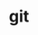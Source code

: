 ---
title: "git"
layout: cache
categories: [package, develop]
meta: {"compilers": ["apple-clang@16.0.0", "gcc@10.2.1", "gcc@10.5.0", "gcc@11.1.0", "gcc@11.4.0", "gcc@12.4.0", "gcc@13.2.0", "gcc@13.3.0", "gcc@7.3.1", "gcc@7.5.0", "gcc@9.4.0", "intel-oneapi-compilers@2024.2.1", "intel-oneapi-compilers@2025.1.0"], "num_specs": 130, "num_specs_by_stack": {"aws-isc": 1, "aws-isc-aarch64": 1, "aws-pcluster-neoverse_v1": 9, "data-vis-sdk": 8, "developer-tools": 3, "developer-tools-aarch64-linux-gnu": 8, "developer-tools-darwin": 8, "developer-tools-manylinux2014": 1, "developer-tools-x86_64_v3-linux-gnu": 8, "e4s": 14, "e4s-neoverse-v2": 8, "e4s-neoverse_v1": 2, "e4s-oneapi": 15, "e4s-power": 2, "e4s-rocm-external": 8, "hep": 24, "ml-darwin-aarch64-mps": 8, "ml-linux-aarch64-cpu": 8, "ml-linux-aarch64-cuda": 8, "ml-linux-x86_64-cpu": 8, "ml-linux-x86_64-cuda": 8, "ml-linux-x86_64-rocm": 8, "radiuss": 8, "root": 130}, "oss": ["amzn2", "centos7", "rhel8", "sequoia", "ubuntu18.04", "ubuntu20.04", "ubuntu22.04", "ubuntu24.04"], "platforms": ["darwin", "linux"], "stacks": ["aws-isc", "aws-isc-aarch64", "aws-pcluster-neoverse_v1", "data-vis-sdk", "developer-tools", "developer-tools-aarch64-linux-gnu", "developer-tools-darwin", "developer-tools-manylinux2014", "developer-tools-x86_64_v3-linux-gnu", "e4s", "e4s-neoverse-v2", "e4s-neoverse_v1", "e4s-oneapi", "e4s-power", "e4s-rocm-external", "hep", "ml-darwin-aarch64-mps", "ml-linux-aarch64-cpu", "ml-linux-aarch64-cuda", "ml-linux-x86_64-cpu", "ml-linux-x86_64-cuda", "ml-linux-x86_64-rocm", "radiuss", "root"], "targets": ["aarch64", "neoverse_v1", "neoverse_v2", "ppc64le", "x86_64_v3"], "versions": ["2.45.1", "2.47.0", "2.48.1"]}
spec_details: [{"compiler": "intel-oneapi-compilers@2025.1.0", "hash": "23l25hxdtkhtslh5bj3abibk32xtvmvz", "os": "ubuntu22.04", "platform": "linux", "size": "-", "stacks": ["e4s-oneapi", "root"], "target": "x86_64_v3", "variants": ["build_system=autotools", "+man", "+nls", "+perl", "+subtree", "~svn", "~tcltk"], "versions": ["2.48.1"]}, {"compiler": "gcc@12.4.0", "hash": "26635dpmmuakdssfiey7mu5bwlw32ozb", "os": "amzn2", "platform": "linux", "size": "-", "stacks": ["aws-pcluster-neoverse_v1", "root"], "target": "neoverse_v1", "variants": ["build_system=autotools", "+man", "+nls", "+perl", "+subtree", "~svn", "~tcltk"], "versions": ["2.48.1"]}, {"compiler": "gcc@13.2.0", "hash": "2b2ctdn7kvrkjqbkmsswukk6hf4275oy", "os": "ubuntu24.04", "platform": "linux", "size": "-", "stacks": ["ml-linux-x86_64-cpu", "ml-linux-x86_64-cuda", "ml-linux-x86_64-rocm", "root"], "target": "x86_64_v3", "variants": ["build_system=autotools", "+man", "+nls", "+perl", "+subtree", "~svn", "~tcltk"], "versions": ["2.48.1"]}, {"compiler": "gcc@13.3.0", "hash": "2tjlerpocezry5whkjjhnfqxwead5goy", "os": "rhel8", "platform": "linux", "size": "-", "stacks": ["developer-tools-aarch64-linux-gnu", "root"], "target": "aarch64", "variants": ["build_system=autotools", "+man", "+nls", "+perl", "+subtree", "~svn", "~tcltk"], "versions": ["2.48.1"]}, {"compiler": "gcc@11.1.0", "hash": "2y54ga3rpahjyivdtzt62p2i5dmv532e", "os": "ubuntu20.04", "platform": "linux", "size": "-", "stacks": ["data-vis-sdk", "root"], "target": "x86_64_v3", "variants": ["build_system=autotools", "+man", "+nls", "+perl", "+subtree", "~svn", "~tcltk"], "versions": ["2.48.1"]}, {"compiler": "intel-oneapi-compilers@2024.2.1", "hash": "2z6ktmkjvtrrwhjgbiwoabyyyyu7rn3j", "os": "ubuntu22.04", "platform": "linux", "size": "-", "stacks": ["e4s-oneapi", "root"], "target": "x86_64_v3", "variants": ["build_system=autotools", "+man", "+nls", "+perl", "+subtree", "~svn", "~tcltk"], "versions": ["2.48.1"]}, {"compiler": "gcc@7.5.0", "hash": "3cwvvapgngpy6r5pczsxtmjet72ixnt5", "os": "ubuntu18.04", "platform": "linux", "size": "-", "stacks": ["radiuss", "root"], "target": "x86_64_v3", "variants": ["build_system=autotools", "+man", "+nls", "+perl", "+subtree", "~svn", "~tcltk"], "versions": ["2.48.1"]}, {"compiler": "gcc@12.4.0", "hash": "44d2trplheemqlmomlgl2gov2a5cvlm6", "os": "amzn2", "platform": "linux", "size": "-", "stacks": ["aws-pcluster-neoverse_v1", "root"], "target": "neoverse_v1", "variants": ["build_system=autotools", "+man", "+nls", "+perl", "+subtree", "~svn", "~tcltk"], "versions": ["2.48.1"]}, {"compiler": "gcc@7.5.0", "hash": "47ghxokmxgcrut2e2adkuauij27xp23z", "os": "ubuntu18.04", "platform": "linux", "size": "-", "stacks": ["developer-tools", "root"], "target": "x86_64_v3", "variants": ["build_system=autotools", "+man", "+nls", "+perl", "+subtree", "~svn", "~tcltk"], "versions": ["2.45.1"]}, {"compiler": "gcc@13.3.0", "hash": "4gee5nstchm4diglx4u2nocpdnq22uy7", "os": "rhel8", "platform": "linux", "size": "-", "stacks": ["developer-tools-aarch64-linux-gnu", "root"], "target": "aarch64", "variants": ["build_system=autotools", "+man", "+nls", "+perl", "+subtree", "~svn", "~tcltk"], "versions": ["2.48.1"]}, {"compiler": "apple-clang@16.0.0", "hash": "4kxkgaoleffabgoinnpusgqn4p5wf67g", "os": "sequoia", "platform": "darwin", "size": "-", "stacks": ["developer-tools-darwin", "ml-darwin-aarch64-mps", "root"], "target": "aarch64", "variants": ["build_system=autotools", "+man", "+nls", "+perl", "+subtree", "~svn", "~tcltk"], "versions": ["2.48.1"]}, {"compiler": "gcc@11.4.0", "hash": "4qncohxd4436qjcw746bzukysjsrmpcz", "os": "ubuntu22.04", "platform": "linux", "size": "-", "stacks": ["hep", "root"], "target": "x86_64_v3", "variants": ["build_system=autotools", "+man", "+nls", "+perl", "+subtree", "~svn", "~tcltk"], "versions": ["2.48.1"]}, {"compiler": "gcc@10.5.0", "hash": "5lncik4g7fuzx5bofwv3snywkpbomg7q", "os": "centos7", "platform": "linux", "size": "-", "stacks": ["developer-tools-x86_64_v3-linux-gnu", "root"], "target": "x86_64_v3", "variants": ["build_system=autotools", "+man", "+nls", "+perl", "+subtree", "~svn", "~tcltk"], "versions": ["2.48.1"]}, {"compiler": "gcc@9.4.0", "hash": "5mdfrqxvyk627sni4gj2miulms5e6ddu", "os": "ubuntu20.04", "platform": "linux", "size": "-", "stacks": ["e4s-power", "root"], "target": "ppc64le", "variants": ["build_system=autotools", "+man", "+nls", "+perl", "+subtree", "~svn", "~tcltk"], "versions": ["2.47.0"]}, {"compiler": "gcc@12.4.0", "hash": "5u2dxm2c6qga5tz33jombcwty77t7n3g", "os": "amzn2", "platform": "linux", "size": "-", "stacks": ["aws-pcluster-neoverse_v1", "root"], "target": "neoverse_v1", "variants": ["build_system=autotools", "+man", "+nls", "+perl", "+subtree", "~svn", "~tcltk"], "versions": ["2.48.1"]}, {"compiler": "apple-clang@16.0.0", "hash": "5uvpyn3exdwrinmmghgocakqksgy62hv", "os": "sequoia", "platform": "darwin", "size": "-", "stacks": ["developer-tools-darwin", "ml-darwin-aarch64-mps", "root"], "target": "aarch64", "variants": ["build_system=autotools", "+man", "+nls", "+perl", "+subtree", "~svn", "~tcltk"], "versions": ["2.48.1"]}, {"compiler": "gcc@11.4.0", "hash": "5w4wv323mpiavz6jqsvttgw2l5svpbyt", "os": "ubuntu22.04", "platform": "linux", "size": "-", "stacks": ["e4s", "e4s-rocm-external", "root"], "target": "x86_64_v3", "variants": ["build_system=autotools", "+man", "+nls", "+perl", "+subtree", "~svn", "~tcltk"], "versions": ["2.48.1"]}, {"compiler": "gcc@10.2.1", "hash": "5wdg74pjvcbt37wovcpoxpjvidn7wbq4", "os": "centos7", "platform": "linux", "size": "-", "stacks": ["developer-tools-manylinux2014", "root"], "target": "x86_64_v3", "variants": ["build_system=autotools", "+man", "+nls", "+perl", "+subtree", "~svn", "~tcltk"], "versions": ["2.47.0"]}, {"compiler": "gcc@11.4.0", "hash": "5yeskdr2mxhsw74gf6eldyem7hxcoowz", "os": "ubuntu22.04", "platform": "linux", "size": "-", "stacks": ["hep", "root"], "target": "x86_64_v3", "variants": ["build_system=autotools", "+man", "+nls", "+perl", "+subtree", "~svn", "~tcltk"], "versions": ["2.48.1"]}, {"compiler": "gcc@10.5.0", "hash": "66yc7rq7hy7rrs43hcpynywtlv2ohmk6", "os": "centos7", "platform": "linux", "size": "-", "stacks": ["developer-tools-x86_64_v3-linux-gnu", "root"], "target": "x86_64_v3", "variants": ["build_system=autotools", "+man", "+nls", "+perl", "+subtree", "~svn", "~tcltk"], "versions": ["2.48.1"]}, {"compiler": "gcc@11.4.0", "hash": "6leh6cosyidgbvvw5oiouzpbvxhqklwy", "os": "ubuntu22.04", "platform": "linux", "size": "-", "stacks": ["hep", "root"], "target": "x86_64_v3", "variants": ["build_system=autotools", "+man", "+nls", "+perl", "+subtree", "~svn", "~tcltk"], "versions": ["2.48.1"]}, {"compiler": "gcc@12.4.0", "hash": "6obeed26va6yt7etpxj2iuvsrl4xzata", "os": "amzn2", "platform": "linux", "size": "-", "stacks": ["aws-pcluster-neoverse_v1", "root"], "target": "neoverse_v1", "variants": ["build_system=autotools", "+man", "+nls", "+perl", "+subtree", "~svn", "~tcltk"], "versions": ["2.48.1"]}, {"compiler": "gcc@10.5.0", "hash": "6ydvcrhhsr3ve4dj7f5pjh47rmzepjwg", "os": "centos7", "platform": "linux", "size": "-", "stacks": ["developer-tools-x86_64_v3-linux-gnu", "root"], "target": "x86_64_v3", "variants": ["build_system=autotools", "+man", "+nls", "+perl", "+subtree", "~svn", "~tcltk"], "versions": ["2.48.1"]}, {"compiler": "intel-oneapi-compilers@2024.2.1", "hash": "732bxmhyws6te44ms4eh5btvxu3m5444", "os": "ubuntu22.04", "platform": "linux", "size": "-", "stacks": ["e4s-oneapi", "root"], "target": "x86_64_v3", "variants": ["build_system=autotools", "+man", "+nls", "+perl", "+subtree", "~svn", "~tcltk"], "versions": ["2.48.1"]}, {"compiler": "gcc@11.4.0", "hash": "7mzrb7ah2h23p5tl5rfuvmcijtezaihi", "os": "ubuntu22.04", "platform": "linux", "size": "-", "stacks": ["e4s", "hep", "root"], "target": "x86_64_v3", "variants": ["build_system=autotools", "+man", "+nls", "+perl", "+subtree", "~svn", "~tcltk"], "versions": ["2.48.1"]}, {"compiler": "intel-oneapi-compilers@2024.2.1", "hash": "7us4mvcwakv3cos5xczmn32ywgcbgk42", "os": "ubuntu22.04", "platform": "linux", "size": "-", "stacks": ["e4s-oneapi", "root"], "target": "x86_64_v3", "variants": ["build_system=autotools", "+man", "+nls", "+perl", "+subtree", "~svn", "~tcltk"], "versions": ["2.48.1"]}, {"compiler": "gcc@11.1.0", "hash": "7vhpl3brjpkmmaubnn7mn7u2mwdmm6c4", "os": "ubuntu20.04", "platform": "linux", "size": "-", "stacks": ["data-vis-sdk", "root"], "target": "x86_64_v3", "variants": ["build_system=autotools", "+man", "+nls", "+perl", "+subtree", "~svn", "~tcltk"], "versions": ["2.48.1"]}, {"compiler": "gcc@13.2.0", "hash": "ahvseimq3uerdetflni5w2gz3xtkii6x", "os": "ubuntu24.04", "platform": "linux", "size": "-", "stacks": ["ml-linux-x86_64-cpu", "ml-linux-x86_64-cuda", "ml-linux-x86_64-rocm", "root"], "target": "x86_64_v3", "variants": ["build_system=autotools", "+man", "+nls", "+perl", "+subtree", "~svn", "~tcltk"], "versions": ["2.48.1"]}, {"compiler": "gcc@13.3.0", "hash": "am6suwbkct7xnz244sartrmjibb7zcpw", "os": "rhel8", "platform": "linux", "size": "-", "stacks": ["developer-tools-aarch64-linux-gnu", "root"], "target": "aarch64", "variants": ["build_system=autotools", "+man", "+nls", "+perl", "+subtree", "~svn", "~tcltk"], "versions": ["2.48.1"]}, {"compiler": "gcc@11.4.0", "hash": "cvxv6swmw3icc2v4pp4a7loiphkwvbwo", "os": "ubuntu22.04", "platform": "linux", "size": "-", "stacks": ["hep", "root"], "target": "x86_64_v3", "variants": ["build_system=autotools", "+man", "+nls", "+perl", "+subtree", "~svn", "~tcltk"], "versions": ["2.48.1"]}, {"compiler": "gcc@11.4.0", "hash": "cyhgzgki6ygsqtyekaer74beut2mpdza", "os": "ubuntu22.04", "platform": "linux", "size": "-", "stacks": ["e4s", "e4s-rocm-external", "root"], "target": "x86_64_v3", "variants": ["build_system=autotools", "+man", "+nls", "+perl", "+subtree", "~svn", "~tcltk"], "versions": ["2.48.1"]}, {"compiler": "intel-oneapi-compilers@2025.1.0", "hash": "dkt6vytzsxrtwwvl3rk4bwryngqwtim5", "os": "ubuntu22.04", "platform": "linux", "size": "-", "stacks": ["e4s-oneapi", "root"], "target": "x86_64_v3", "variants": ["build_system=autotools", "+man", "+nls", "+perl", "+subtree", "~svn", "~tcltk"], "versions": ["2.48.1"]}, {"compiler": "gcc@13.2.0", "hash": "dm3jfuumr7vhbuimcrsrjfzpfrmag3tt", "os": "ubuntu24.04", "platform": "linux", "size": "-", "stacks": ["ml-linux-aarch64-cpu", "ml-linux-aarch64-cuda", "root"], "target": "aarch64", "variants": ["build_system=autotools", "+man", "+nls", "+perl", "+subtree", "~svn", "~tcltk"], "versions": ["2.48.1"]}, {"compiler": "gcc@11.4.0", "hash": "dnzlhf3s7ncqsjlqiuozbo4jq64t6r27", "os": "ubuntu22.04", "platform": "linux", "size": "-", "stacks": ["hep", "root"], "target": "x86_64_v3", "variants": ["build_system=autotools", "+man", "+nls", "+perl", "+subtree", "~svn", "~tcltk"], "versions": ["2.48.1"]}, {"compiler": "gcc@13.3.0", "hash": "dqd2imbd6qp7fpfxuj7fysyrpxczujlr", "os": "rhel8", "platform": "linux", "size": "-", "stacks": ["developer-tools-aarch64-linux-gnu", "root"], "target": "aarch64", "variants": ["build_system=autotools", "+man", "+nls", "+perl", "+subtree", "~svn", "~tcltk"], "versions": ["2.48.1"]}, {"compiler": "gcc@11.4.0", "hash": "ebajrohxi5tqjruyewjh4xt3xj2jkzey", "os": "ubuntu22.04", "platform": "linux", "size": "-", "stacks": ["e4s", "e4s-rocm-external", "root"], "target": "x86_64_v3", "variants": ["build_system=autotools", "+man", "+nls", "+perl", "+subtree", "~svn", "~tcltk"], "versions": ["2.48.1"]}, {"compiler": "gcc@11.4.0", "hash": "eebycxzjoerxlrgqbwzfokpuld3c2qat", "os": "ubuntu22.04", "platform": "linux", "size": "-", "stacks": ["e4s", "e4s-rocm-external", "root"], "target": "x86_64_v3", "variants": ["build_system=autotools", "+man", "+nls", "+perl", "+subtree", "~svn", "~tcltk"], "versions": ["2.48.1"]}, {"compiler": "gcc@12.4.0", "hash": "efuuxec5ciewcunc3emqgucejjgt6eyy", "os": "amzn2", "platform": "linux", "size": "-", "stacks": ["aws-pcluster-neoverse_v1", "root"], "target": "neoverse_v1", "variants": ["build_system=autotools", "+man", "+nls", "+perl", "+subtree", "~svn", "~tcltk"], "versions": ["2.48.1"]}, {"compiler": "gcc@12.4.0", "hash": "eh7wa6vmokzc4kbyrqrgh6jyoqef6t3k", "os": "amzn2", "platform": "linux", "size": "-", "stacks": ["aws-pcluster-neoverse_v1", "root"], "target": "neoverse_v1", "variants": ["build_system=autotools", "+man", "+nls", "+perl", "+subtree", "~svn", "~tcltk"], "versions": ["2.48.1"]}, {"compiler": "gcc@11.1.0", "hash": "esllcjcixr7og4p2mntuqegaicuojs5o", "os": "ubuntu20.04", "platform": "linux", "size": "-", "stacks": ["data-vis-sdk", "root"], "target": "x86_64_v3", "variants": ["build_system=autotools", "+man", "+nls", "+perl", "+subtree", "~svn", "~tcltk"], "versions": ["2.48.1"]}, {"compiler": "gcc@13.2.0", "hash": "f4wswovuxy3virv36c444j633ofwlw6m", "os": "ubuntu24.04", "platform": "linux", "size": "-", "stacks": ["ml-linux-aarch64-cpu", "ml-linux-aarch64-cuda", "root"], "target": "aarch64", "variants": ["build_system=autotools", "+man", "+nls", "+perl", "+subtree", "~svn", "~tcltk"], "versions": ["2.48.1"]}, {"compiler": "intel-oneapi-compilers@2024.2.1", "hash": "fa625kmvaafa6eyto3t6tb44krmyssis", "os": "ubuntu22.04", "platform": "linux", "size": "-", "stacks": ["e4s-oneapi", "root"], "target": "x86_64_v3", "variants": ["build_system=autotools", "+man", "+nls", "+perl", "+subtree", "~svn", "~tcltk"], "versions": ["2.48.1"]}, {"compiler": "gcc@7.5.0", "hash": "fabnwpq7tdegshrl2cyxshqmajrifxse", "os": "ubuntu18.04", "platform": "linux", "size": "-", "stacks": ["radiuss", "root"], "target": "x86_64_v3", "variants": ["build_system=autotools", "+man", "+nls", "+perl", "+subtree", "~svn", "~tcltk"], "versions": ["2.48.1"]}, {"compiler": "gcc@11.4.0", "hash": "fodbdev7vrgcisekvg2exwsjguag4g2j", "os": "ubuntu22.04", "platform": "linux", "size": "-", "stacks": ["hep", "root"], "target": "x86_64_v3", "variants": ["build_system=autotools", "+man", "+nls", "+perl", "+subtree", "~svn", "~tcltk"], "versions": ["2.48.1"]}, {"compiler": "gcc@7.5.0", "hash": "fxzsjchatzlhg7x4muphidhoneueavlq", "os": "ubuntu18.04", "platform": "linux", "size": "-", "stacks": ["radiuss", "root"], "target": "x86_64_v3", "variants": ["build_system=autotools", "+man", "+nls", "+perl", "+subtree", "~svn", "~tcltk"], "versions": ["2.48.1"]}, {"compiler": "gcc@12.4.0", "hash": "gb2prcki5pdnhuk3usk5q3tidbpeblkr", "os": "amzn2", "platform": "linux", "size": "-", "stacks": ["aws-pcluster-neoverse_v1", "root"], "target": "neoverse_v1", "variants": ["build_system=autotools", "+man", "+nls", "+perl", "+subtree", "~svn", "~tcltk"], "versions": ["2.48.1"]}, {"compiler": "gcc@11.4.0", "hash": "gtkg7euyfbonoc2y2j3tf53dfswc7i3f", "os": "ubuntu22.04", "platform": "linux", "size": "-", "stacks": ["e4s-neoverse-v2", "root"], "target": "neoverse_v2", "variants": ["build_system=autotools", "+man", "+nls", "+perl", "+subtree", "~svn", "~tcltk"], "versions": ["2.48.1"]}, {"compiler": "intel-oneapi-compilers@2024.2.1", "hash": "guiqkxeiiwftuzcznrqpr64qwzu4huzn", "os": "ubuntu22.04", "platform": "linux", "size": "-", "stacks": ["e4s-oneapi", "root"], "target": "x86_64_v3", "variants": ["build_system=autotools", "+man", "+nls", "+perl", "+subtree", "~svn", "~tcltk"], "versions": ["2.48.1"]}, {"compiler": "gcc@11.4.0", "hash": "gvxlyx5xlcans3q72juhluxaxtdvzph3", "os": "ubuntu22.04", "platform": "linux", "size": "-", "stacks": ["e4s", "hep", "root"], "target": "x86_64_v3", "variants": ["build_system=autotools", "+man", "+nls", "+perl", "+subtree", "~svn", "~tcltk"], "versions": ["2.48.1"]}, {"compiler": "gcc@13.2.0", "hash": "hg3w2vbigykuzhjw6yybcm7ora42dt7p", "os": "ubuntu24.04", "platform": "linux", "size": "-", "stacks": ["ml-linux-aarch64-cpu", "ml-linux-aarch64-cuda", "root"], "target": "aarch64", "variants": ["build_system=autotools", "+man", "+nls", "+perl", "+subtree", "~svn", "~tcltk"], "versions": ["2.48.1"]}, {"compiler": "gcc@7.5.0", "hash": "icgljevvc2nuhwmyuymdk5je362cl6hj", "os": "ubuntu18.04", "platform": "linux", "size": "-", "stacks": ["radiuss", "root"], "target": "x86_64_v3", "variants": ["build_system=autotools", "+man", "+nls", "+perl", "+subtree", "~svn", "~tcltk"], "versions": ["2.48.1"]}, {"compiler": "gcc@11.4.0", "hash": "idazo5qcpkuj2kwo7dp7gkn6kz7t4w6o", "os": "ubuntu22.04", "platform": "linux", "size": "-", "stacks": ["e4s", "e4s-rocm-external", "root"], "target": "x86_64_v3", "variants": ["build_system=autotools", "+man", "+nls", "+perl", "+subtree", "~svn", "~tcltk"], "versions": ["2.48.1"]}, {"compiler": "gcc@10.5.0", "hash": "iiwo4roxjutqkqyrerzsemna5n6mvqkq", "os": "centos7", "platform": "linux", "size": "-", "stacks": ["developer-tools-x86_64_v3-linux-gnu", "root"], "target": "x86_64_v3", "variants": ["build_system=autotools", "+man", "+nls", "+perl", "+subtree", "~svn", "~tcltk"], "versions": ["2.48.1"]}, {"compiler": "gcc@13.2.0", "hash": "ilpe2wr3mdwcwtxv5jx2akjieo2glwij", "os": "ubuntu24.04", "platform": "linux", "size": "-", "stacks": ["ml-linux-x86_64-cpu", "ml-linux-x86_64-cuda", "ml-linux-x86_64-rocm", "root"], "target": "x86_64_v3", "variants": ["build_system=autotools", "+man", "+nls", "+perl", "+subtree", "~svn", "~tcltk"], "versions": ["2.48.1"]}, {"compiler": "gcc@9.4.0", "hash": "irsbbvvagdbyehpd7camghk7vaulz3xq", "os": "ubuntu20.04", "platform": "linux", "size": "-", "stacks": ["e4s-power", "root"], "target": "ppc64le", "variants": ["build_system=autotools", "+man", "+nls", "+perl", "+subtree", "~svn", "~tcltk"], "versions": ["2.47.0"]}, {"compiler": "gcc@13.2.0", "hash": "iseghvtv4nczhtv2754s2vrlbmfihrrh", "os": "ubuntu24.04", "platform": "linux", "size": "-", "stacks": ["ml-linux-aarch64-cpu", "ml-linux-aarch64-cuda", "root"], "target": "aarch64", "variants": ["build_system=autotools", "+man", "+nls", "+perl", "+subtree", "~svn", "~tcltk"], "versions": ["2.48.1"]}, {"compiler": "apple-clang@16.0.0", "hash": "iwgnfsnwjzwbvr2p7ia3wl4zlaugur2v", "os": "sequoia", "platform": "darwin", "size": "-", "stacks": ["developer-tools-darwin", "ml-darwin-aarch64-mps", "root"], "target": "aarch64", "variants": ["build_system=autotools", "+man", "+nls", "+perl", "+subtree", "~svn", "~tcltk"], "versions": ["2.48.1"]}, {"compiler": "intel-oneapi-compilers@2025.1.0", "hash": "jleo5w32z34fce6o2nngxnp5z2hy2fxu", "os": "ubuntu22.04", "platform": "linux", "size": "-", "stacks": ["e4s-oneapi", "root"], "target": "x86_64_v3", "variants": ["build_system=autotools", "+man", "+nls", "+perl", "+subtree", "~svn", "~tcltk"], "versions": ["2.48.1"]}, {"compiler": "gcc@12.4.0", "hash": "jmqyjmncz4tuakfw6fnc3tllficejzc7", "os": "amzn2", "platform": "linux", "size": "-", "stacks": ["aws-pcluster-neoverse_v1", "root"], "target": "neoverse_v1", "variants": ["build_system=autotools", "+man", "+nls", "+perl", "+subtree", "~svn", "~tcltk"], "versions": ["2.48.1"]}, {"compiler": "gcc@7.3.1", "hash": "jo443myr3lwc6k4whkgy6uzdw2l4y7dd", "os": "amzn2", "platform": "linux", "size": "-", "stacks": ["aws-isc-aarch64", "root"], "target": "aarch64", "variants": ["build_system=autotools", "+man", "+nls", "+perl", "+subtree", "~svn", "~tcltk"], "versions": ["2.47.0"]}, {"compiler": "gcc@13.2.0", "hash": "jzqnspcqmwbp36didrrv2hhzwkrlkhk3", "os": "ubuntu24.04", "platform": "linux", "size": "-", "stacks": ["ml-linux-x86_64-cpu", "ml-linux-x86_64-cuda", "ml-linux-x86_64-rocm", "root"], "target": "x86_64_v3", "variants": ["build_system=autotools", "+man", "+nls", "+perl", "+subtree", "~svn", "~tcltk"], "versions": ["2.48.1"]}, {"compiler": "gcc@11.4.0", "hash": "kdwt6xs2rj745fez75ufvvwdpexum7f3", "os": "ubuntu22.04", "platform": "linux", "size": "-", "stacks": ["e4s-neoverse-v2", "root"], "target": "neoverse_v2", "variants": ["build_system=autotools", "+man", "+nls", "+perl", "+subtree", "~svn", "~tcltk"], "versions": ["2.48.1"]}, {"compiler": "gcc@7.5.0", "hash": "kehuyty7vex6jgdgg5gst4iivc7krjzi", "os": "ubuntu18.04", "platform": "linux", "size": "-", "stacks": ["radiuss", "root"], "target": "x86_64_v3", "variants": ["build_system=autotools", "+man", "+nls", "+perl", "+subtree", "~svn", "~tcltk"], "versions": ["2.48.1"]}, {"compiler": "apple-clang@16.0.0", "hash": "klfgs4wo6pvcdkyfthgsgwmezw3qwhef", "os": "sequoia", "platform": "darwin", "size": "-", "stacks": ["developer-tools-darwin", "ml-darwin-aarch64-mps", "root"], "target": "aarch64", "variants": ["build_system=autotools", "+man", "+nls", "+perl", "+subtree", "~svn", "~tcltk"], "versions": ["2.48.1"]}, {"compiler": "gcc@7.5.0", "hash": "l3byq7i4er25fqxsrykvsp4ckxei7vhq", "os": "ubuntu18.04", "platform": "linux", "size": "-", "stacks": ["developer-tools", "root"], "target": "x86_64_v3", "variants": ["build_system=autotools", "+man", "+nls", "+perl", "+subtree", "~svn", "~tcltk"], "versions": ["2.45.1"]}, {"compiler": "intel-oneapi-compilers@2024.2.1", "hash": "l66jsbrfttzlm7kpjk7sxenc3i7s7bve", "os": "ubuntu22.04", "platform": "linux", "size": "-", "stacks": ["e4s-oneapi", "root"], "target": "x86_64_v3", "variants": ["build_system=autotools", "+man", "+nls", "+perl", "+subtree", "~svn", "~tcltk"], "versions": ["2.48.1"]}, {"compiler": "gcc@11.4.0", "hash": "liga7rdlmlkgdrelvkxapq2y77vjalx7", "os": "ubuntu22.04", "platform": "linux", "size": "-", "stacks": ["e4s", "e4s-rocm-external", "root"], "target": "x86_64_v3", "variants": ["build_system=autotools", "+man", "+nls", "+perl", "+subtree", "~svn", "~tcltk"], "versions": ["2.48.1"]}, {"compiler": "gcc@10.5.0", "hash": "ljqqnqs5thxqwmdndf3ci4f3slc5f3sb", "os": "centos7", "platform": "linux", "size": "-", "stacks": ["developer-tools-x86_64_v3-linux-gnu", "root"], "target": "x86_64_v3", "variants": ["build_system=autotools", "+man", "+nls", "+perl", "+subtree", "~svn", "~tcltk"], "versions": ["2.48.1"]}, {"compiler": "gcc@11.4.0", "hash": "m5ggfvr2tut24i7vhb4v7h6dvun4pskd", "os": "ubuntu22.04", "platform": "linux", "size": "-", "stacks": ["e4s-neoverse-v2", "root"], "target": "neoverse_v2", "variants": ["build_system=autotools", "+man", "+nls", "+perl", "+subtree", "~svn", "~tcltk"], "versions": ["2.48.1"]}, {"compiler": "gcc@11.4.0", "hash": "mfba5yfccv4uagfjsyllbe2fxv5ceqkr", "os": "ubuntu22.04", "platform": "linux", "size": "-", "stacks": ["e4s-neoverse-v2", "root"], "target": "neoverse_v2", "variants": ["build_system=autotools", "+man", "+nls", "+perl", "+subtree", "~svn", "~tcltk"], "versions": ["2.48.1"]}, {"compiler": "gcc@13.3.0", "hash": "mjhz5fetaf3ru7l26cj2xgr6jy3rgoma", "os": "rhel8", "platform": "linux", "size": "-", "stacks": ["developer-tools-aarch64-linux-gnu", "root"], "target": "aarch64", "variants": ["build_system=autotools", "+man", "+nls", "+perl", "+subtree", "~svn", "~tcltk"], "versions": ["2.48.1"]}, {"compiler": "apple-clang@16.0.0", "hash": "mlbgzqcc3gqnvbkuh3eriu4ivdjhnetd", "os": "sequoia", "platform": "darwin", "size": "-", "stacks": ["developer-tools-darwin", "ml-darwin-aarch64-mps", "root"], "target": "aarch64", "variants": ["build_system=autotools", "+man", "+nls", "+perl", "+subtree", "~svn", "~tcltk"], "versions": ["2.48.1"]}, {"compiler": "gcc@13.3.0", "hash": "mtk7aqv4s6p5udxqhotwfln4gj2p4i5h", "os": "rhel8", "platform": "linux", "size": "-", "stacks": ["developer-tools-aarch64-linux-gnu", "root"], "target": "aarch64", "variants": ["build_system=autotools", "+man", "+nls", "+perl", "+subtree", "~svn", "~tcltk"], "versions": ["2.48.1"]}, {"compiler": "gcc@11.4.0", "hash": "n25v33irm3awghuydpeshoubn22bmqpp", "os": "ubuntu22.04", "platform": "linux", "size": "-", "stacks": ["hep", "root"], "target": "x86_64_v3", "variants": ["build_system=autotools", "+man", "+nls", "+perl", "+subtree", "~svn", "~tcltk"], "versions": ["2.48.1"]}, {"compiler": "intel-oneapi-compilers@2025.1.0", "hash": "nwvoi7nufywhbpahna4gpcpqmzvsm3uo", "os": "ubuntu22.04", "platform": "linux", "size": "-", "stacks": ["e4s-oneapi", "root"], "target": "x86_64_v3", "variants": ["build_system=autotools", "+man", "+nls", "+perl", "+subtree", "~svn", "~tcltk"], "versions": ["2.48.1"]}, {"compiler": "gcc@11.4.0", "hash": "nzp4nozmpeigqu3nvsfnyjrhygwu624p", "os": "ubuntu22.04", "platform": "linux", "size": "-", "stacks": ["e4s-neoverse_v1", "root"], "target": "neoverse_v1", "variants": ["build_system=autotools", "+man", "+nls", "+perl", "+subtree", "~svn", "~tcltk"], "versions": ["2.47.0"]}, {"compiler": "gcc@11.4.0", "hash": "o4zsnawtp63ltwybnhiaanp5ipgtwol7", "os": "ubuntu22.04", "platform": "linux", "size": "-", "stacks": ["hep", "root"], "target": "x86_64_v3", "variants": ["build_system=autotools", "+man", "+nls", "+perl", "+subtree", "~svn", "~tcltk"], "versions": ["2.48.1"]}, {"compiler": "gcc@11.4.0", "hash": "pbfgf3ej7wplb3zqrrsws63hhuf4ca5u", "os": "ubuntu22.04", "platform": "linux", "size": "-", "stacks": ["hep", "root"], "target": "x86_64_v3", "variants": ["build_system=autotools", "+man", "+nls", "+perl", "+subtree", "~svn", "~tcltk"], "versions": ["2.48.1"]}, {"compiler": "gcc@11.4.0", "hash": "pcih7eqg7dghlunbcp2mnyjlgunee5fp", "os": "ubuntu22.04", "platform": "linux", "size": "-", "stacks": ["e4s", "e4s-rocm-external", "root"], "target": "x86_64_v3", "variants": ["build_system=autotools", "+man", "+nls", "+perl", "+subtree", "~svn", "~tcltk"], "versions": ["2.48.1"]}, {"compiler": "gcc@7.3.1", "hash": "pmhtckrsyfipd7pejkewfgmt25fcj745", "os": "amzn2", "platform": "linux", "size": "-", "stacks": ["aws-isc", "root"], "target": "x86_64_v3", "variants": ["build_system=autotools", "+man", "+nls", "+perl", "+subtree", "~svn", "~tcltk"], "versions": ["2.47.0"]}, {"compiler": "gcc@11.4.0", "hash": "ppg6zqvc4mhs2oy73qnfetxuvuq2twm2", "os": "ubuntu22.04", "platform": "linux", "size": "-", "stacks": ["hep", "root"], "target": "x86_64_v3", "variants": ["build_system=autotools", "+man", "+nls", "+perl", "+subtree", "~svn", "~tcltk"], "versions": ["2.48.1"]}, {"compiler": "gcc@11.4.0", "hash": "ppnitf4ncsnofa22vbfsizvpxxtpye36", "os": "ubuntu22.04", "platform": "linux", "size": "-", "stacks": ["hep", "root"], "target": "x86_64_v3", "variants": ["build_system=autotools", "+man", "+nls", "+perl", "+subtree", "~svn", "~tcltk"], "versions": ["2.48.1"]}, {"compiler": "gcc@13.2.0", "hash": "ppyy3vnqorhdbkbaphmswqni2jagk27q", "os": "ubuntu24.04", "platform": "linux", "size": "-", "stacks": ["ml-linux-aarch64-cpu", "ml-linux-aarch64-cuda", "root"], "target": "aarch64", "variants": ["build_system=autotools", "+man", "+nls", "+perl", "+subtree", "~svn", "~tcltk"], "versions": ["2.48.1"]}, {"compiler": "gcc@13.2.0", "hash": "q4wjsofbx4arglemqknoyfusbn524md3", "os": "ubuntu24.04", "platform": "linux", "size": "-", "stacks": ["ml-linux-aarch64-cpu", "ml-linux-aarch64-cuda", "root"], "target": "aarch64", "variants": ["build_system=autotools", "+man", "+nls", "+perl", "+subtree", "~svn", "~tcltk"], "versions": ["2.48.1"]}, {"compiler": "gcc@11.4.0", "hash": "qh63f5cmml76i6dzgunasmg3wdegpikc", "os": "ubuntu22.04", "platform": "linux", "size": "-", "stacks": ["e4s", "hep", "root"], "target": "x86_64_v3", "variants": ["build_system=autotools", "+man", "+nls", "+perl", "+subtree", "~svn", "~tcltk"], "versions": ["2.48.1"]}, {"compiler": "gcc@11.4.0", "hash": "qklh2mwk5doc2lhgladbo4t6phkpoqfp", "os": "ubuntu22.04", "platform": "linux", "size": "-", "stacks": ["e4s", "hep", "root"], "target": "x86_64_v3", "variants": ["build_system=autotools", "+man", "+nls", "+perl", "+subtree", "~svn", "~tcltk"], "versions": ["2.48.1"]}, {"compiler": "gcc@11.1.0", "hash": "qlo5xrkcwzknaitwuumywujhwtolhk62", "os": "ubuntu20.04", "platform": "linux", "size": "-", "stacks": ["data-vis-sdk", "root"], "target": "x86_64_v3", "variants": ["build_system=autotools", "+man", "+nls", "+perl", "+subtree", "~svn", "~tcltk"], "versions": ["2.48.1"]}, {"compiler": "gcc@11.4.0", "hash": "r4x6coiz2urzxa6ygv7bawcbfkegu4wn", "os": "ubuntu22.04", "platform": "linux", "size": "-", "stacks": ["e4s-neoverse-v2", "root"], "target": "neoverse_v2", "variants": ["build_system=autotools", "+man", "+nls", "+perl", "+subtree", "~svn", "~tcltk"], "versions": ["2.48.1"]}, {"compiler": "intel-oneapi-compilers@2025.1.0", "hash": "r4xc5u5ibvhhsub7j4qsjyuzcj5gc7p7", "os": "ubuntu22.04", "platform": "linux", "size": "-", "stacks": ["e4s-oneapi", "root"], "target": "x86_64_v3", "variants": ["build_system=autotools", "+man", "+nls", "+perl", "+subtree", "~svn", "~tcltk"], "versions": ["2.48.1"]}, {"compiler": "gcc@11.1.0", "hash": "rdn6mq6cj7inpgb5o7pabsrhklmvnshe", "os": "ubuntu20.04", "platform": "linux", "size": "-", "stacks": ["data-vis-sdk", "root"], "target": "x86_64_v3", "variants": ["build_system=autotools", "+man", "+nls", "+perl", "+subtree", "~svn", "~tcltk"], "versions": ["2.48.1"]}, {"compiler": "gcc@11.4.0", "hash": "rzqeq5k3n2pszgjnrblr77wcmzvljx4l", "os": "ubuntu22.04", "platform": "linux", "size": "-", "stacks": ["hep", "root"], "target": "x86_64_v3", "variants": ["build_system=autotools", "+man", "+nls", "+perl", "+subtree", "~svn", "~tcltk"], "versions": ["2.48.1"]}, {"compiler": "gcc@7.5.0", "hash": "s5gncwbpvlbq2y45jdqnkua6k6yirbcp", "os": "ubuntu18.04", "platform": "linux", "size": "-", "stacks": ["radiuss", "root"], "target": "x86_64_v3", "variants": ["build_system=autotools", "+man", "+nls", "+perl", "+subtree", "~svn", "~tcltk"], "versions": ["2.48.1"]}, {"compiler": "gcc@11.1.0", "hash": "s5imwihrxsrw3cr754qsaquallgxk4ih", "os": "ubuntu20.04", "platform": "linux", "size": "-", "stacks": ["data-vis-sdk", "root"], "target": "x86_64_v3", "variants": ["build_system=autotools", "+man", "+nls", "+perl", "+subtree", "~svn", "~tcltk"], "versions": ["2.48.1"]}, {"compiler": "gcc@13.2.0", "hash": "saw6ym5rtsjv5vbthnpi2f3b6gkhdedo", "os": "ubuntu24.04", "platform": "linux", "size": "-", "stacks": ["ml-linux-x86_64-cpu", "ml-linux-x86_64-cuda", "ml-linux-x86_64-rocm", "root"], "target": "x86_64_v3", "variants": ["build_system=autotools", "+man", "+nls", "+perl", "+subtree", "~svn", "~tcltk"], "versions": ["2.48.1"]}, {"compiler": "gcc@7.5.0", "hash": "snm7sh6e6bfu3h33spotkmdgd2aqonys", "os": "ubuntu18.04", "platform": "linux", "size": "-", "stacks": ["radiuss", "root"], "target": "x86_64_v3", "variants": ["build_system=autotools", "+man", "+nls", "+perl", "+subtree", "~svn", "~tcltk"], "versions": ["2.48.1"]}, {"compiler": "intel-oneapi-compilers@2024.2.1", "hash": "spx2gamdq6u533h5dw4e4k5vtqo53dqv", "os": "ubuntu22.04", "platform": "linux", "size": "-", "stacks": ["e4s-oneapi", "root"], "target": "x86_64_v3", "variants": ["build_system=autotools", "+man", "+nls", "+perl", "+subtree", "~svn", "~tcltk"], "versions": ["2.48.1"]}, {"compiler": "gcc@13.2.0", "hash": "tatvpmxj7d26rs3gnyeawcqdomaqhshy", "os": "ubuntu24.04", "platform": "linux", "size": "-", "stacks": ["ml-linux-x86_64-cpu", "ml-linux-x86_64-cuda", "ml-linux-x86_64-rocm", "root"], "target": "x86_64_v3", "variants": ["build_system=autotools", "+man", "+nls", "+perl", "+subtree", "~svn", "~tcltk"], "versions": ["2.48.1"]}, {"compiler": "gcc@11.4.0", "hash": "tc4rykepdwdeojutvuqu3js5vatuv7xd", "os": "ubuntu22.04", "platform": "linux", "size": "-", "stacks": ["e4s", "hep", "root"], "target": "x86_64_v3", "variants": ["build_system=autotools", "+man", "+nls", "+perl", "+subtree", "~svn", "~tcltk"], "versions": ["2.48.1"]}, {"compiler": "gcc@11.4.0", "hash": "tlzzzeymzeuueuoyieac7t4l3w45nmvb", "os": "ubuntu22.04", "platform": "linux", "size": "-", "stacks": ["hep", "root"], "target": "x86_64_v3", "variants": ["build_system=autotools", "+man", "+nls", "+perl", "+subtree", "~svn", "~tcltk"], "versions": ["2.48.1"]}, {"compiler": "gcc@10.5.0", "hash": "tq7x6bbn5vftdooi77tv2sqgohcufhfu", "os": "centos7", "platform": "linux", "size": "-", "stacks": ["developer-tools-x86_64_v3-linux-gnu", "root"], "target": "x86_64_v3", "variants": ["build_system=autotools", "+man", "+nls", "+perl", "+subtree", "~svn", "~tcltk"], "versions": ["2.48.1"]}, {"compiler": "gcc@13.3.0", "hash": "tsayjh5anxcstotoixnbk6t6ulwji7u2", "os": "rhel8", "platform": "linux", "size": "-", "stacks": ["developer-tools-aarch64-linux-gnu", "root"], "target": "aarch64", "variants": ["build_system=autotools", "+man", "+nls", "+perl", "+subtree", "~svn", "~tcltk"], "versions": ["2.48.1"]}, {"compiler": "gcc@10.5.0", "hash": "u3j4jxudke5koiywnsi5dwugb62k36nr", "os": "centos7", "platform": "linux", "size": "-", "stacks": ["developer-tools-x86_64_v3-linux-gnu", "root"], "target": "x86_64_v3", "variants": ["build_system=autotools", "+man", "+nls", "+perl", "+subtree", "~svn", "~tcltk"], "versions": ["2.48.1"]}, {"compiler": "gcc@11.4.0", "hash": "ubpxa3hb24odhgcgyutttd2cildzqera", "os": "ubuntu22.04", "platform": "linux", "size": "-", "stacks": ["e4s-neoverse-v2", "root"], "target": "neoverse_v2", "variants": ["build_system=autotools", "+man", "+nls", "+perl", "+subtree", "~svn", "~tcltk"], "versions": ["2.48.1"]}, {"compiler": "gcc@11.4.0", "hash": "ufm7fkgbqryaxnttflgsqs7zekl7mast", "os": "ubuntu22.04", "platform": "linux", "size": "-", "stacks": ["hep", "root"], "target": "x86_64_v3", "variants": ["build_system=autotools", "+man", "+nls", "+perl", "+subtree", "~svn", "~tcltk"], "versions": ["2.48.1"]}, {"compiler": "gcc@11.4.0", "hash": "v3x23egric663iu4g3a3recmo7egaocf", "os": "ubuntu22.04", "platform": "linux", "size": "-", "stacks": ["hep", "root"], "target": "x86_64_v3", "variants": ["build_system=autotools", "+man", "+nls", "+perl", "+subtree", "~svn", "~tcltk"], "versions": ["2.48.1"]}, {"compiler": "gcc@11.4.0", "hash": "v6tlpkz7sm6lgtg5wnok2hvxdntom6rm", "os": "ubuntu22.04", "platform": "linux", "size": "-", "stacks": ["hep", "root"], "target": "x86_64_v3", "variants": ["build_system=autotools", "+man", "+nls", "+perl", "+subtree", "~svn", "~tcltk"], "versions": ["2.48.1"]}, {"compiler": "apple-clang@16.0.0", "hash": "vbbcdhvzp5bzrxyefax3f3tkyhlvpdj3", "os": "sequoia", "platform": "darwin", "size": "-", "stacks": ["developer-tools-darwin", "ml-darwin-aarch64-mps", "root"], "target": "aarch64", "variants": ["build_system=autotools", "+man", "+nls", "+perl", "+subtree", "~svn", "~tcltk"], "versions": ["2.48.1"]}, {"compiler": "gcc@7.5.0", "hash": "vhy4zhcb3yuzojhgei5gfc7h64kzff2e", "os": "ubuntu18.04", "platform": "linux", "size": "-", "stacks": ["developer-tools", "root"], "target": "x86_64_v3", "variants": ["build_system=autotools", "+man", "+nls", "+perl", "+subtree", "~svn", "~tcltk"], "versions": ["2.45.1"]}, {"compiler": "gcc@13.2.0", "hash": "vnis47fhtokfpsskxogltwqs6nliygn6", "os": "ubuntu24.04", "platform": "linux", "size": "-", "stacks": ["ml-linux-aarch64-cpu", "ml-linux-aarch64-cuda", "root"], "target": "aarch64", "variants": ["build_system=autotools", "+man", "+nls", "+perl", "+subtree", "~svn", "~tcltk"], "versions": ["2.48.1"]}, {"compiler": "gcc@11.4.0", "hash": "vxlgsqhm652hrmmjw3srj7mihltomyhf", "os": "ubuntu22.04", "platform": "linux", "size": "-", "stacks": ["e4s", "e4s-rocm-external", "root"], "target": "x86_64_v3", "variants": ["build_system=autotools", "+man", "+nls", "+perl", "+subtree", "~svn", "~tcltk"], "versions": ["2.48.1"]}, {"compiler": "intel-oneapi-compilers@2024.2.1", "hash": "vzralpm4uq6pcukb3mhykv5iiq7xnvdp", "os": "ubuntu22.04", "platform": "linux", "size": "-", "stacks": ["e4s-oneapi", "root"], "target": "x86_64_v3", "variants": ["build_system=autotools", "+man", "+nls", "+perl", "+subtree", "~svn", "~tcltk"], "versions": ["2.48.1"]}, {"compiler": "gcc@13.2.0", "hash": "w2xi32tdwiqxdzquzxiehvhkq436vpky", "os": "ubuntu24.04", "platform": "linux", "size": "-", "stacks": ["ml-linux-aarch64-cpu", "ml-linux-aarch64-cuda", "root"], "target": "aarch64", "variants": ["build_system=autotools", "+man", "+nls", "+perl", "+subtree", "~svn", "~tcltk"], "versions": ["2.48.1"]}, {"compiler": "gcc@10.5.0", "hash": "way4rwgj2s7n5e2xl64e7ylv7ctr7u4w", "os": "centos7", "platform": "linux", "size": "-", "stacks": ["developer-tools-x86_64_v3-linux-gnu", "root"], "target": "x86_64_v3", "variants": ["build_system=autotools", "+man", "+nls", "+perl", "+subtree", "~svn", "~tcltk"], "versions": ["2.48.1"]}, {"compiler": "gcc@11.4.0", "hash": "wkvbjubqnyv6mmjwc7dx35lxvptzsxpl", "os": "ubuntu22.04", "platform": "linux", "size": "-", "stacks": ["e4s-neoverse_v1", "root"], "target": "neoverse_v1", "variants": ["build_system=autotools", "+man", "+nls", "+perl", "+subtree", "~svn", "~tcltk"], "versions": ["2.47.0"]}, {"compiler": "gcc@11.1.0", "hash": "wmhe6wsbpvqxphmmfeg3xtacl3cxslek", "os": "ubuntu20.04", "platform": "linux", "size": "-", "stacks": ["data-vis-sdk", "root"], "target": "x86_64_v3", "variants": ["build_system=autotools", "+man", "+nls", "+perl", "+subtree", "~svn", "~tcltk"], "versions": ["2.48.1"]}, {"compiler": "gcc@11.4.0", "hash": "wzl32j55zis6od7ix5ygfzsitpcvmnbz", "os": "ubuntu22.04", "platform": "linux", "size": "-", "stacks": ["hep", "root"], "target": "x86_64_v3", "variants": ["build_system=autotools", "+man", "+nls", "+perl", "+subtree", "~svn", "~tcltk"], "versions": ["2.48.1"]}, {"compiler": "gcc@11.4.0", "hash": "xolcjfj6vijk3ag5iukx52qywete4tpv", "os": "ubuntu22.04", "platform": "linux", "size": "-", "stacks": ["hep", "root"], "target": "x86_64_v3", "variants": ["build_system=autotools", "+man", "+nls", "+perl", "+subtree", "~svn", "~tcltk"], "versions": ["2.48.1"]}, {"compiler": "gcc@13.2.0", "hash": "xtawzzvgsl7cilgphkenkcx6fxbmjbx4", "os": "ubuntu24.04", "platform": "linux", "size": "-", "stacks": ["ml-linux-x86_64-cpu", "ml-linux-x86_64-cuda", "ml-linux-x86_64-rocm", "root"], "target": "x86_64_v3", "variants": ["build_system=autotools", "+man", "+nls", "+perl", "+subtree", "~svn", "~tcltk"], "versions": ["2.48.1"]}, {"compiler": "apple-clang@16.0.0", "hash": "xxyr7egue3e34pmrlotoy6c24fazipay", "os": "sequoia", "platform": "darwin", "size": "-", "stacks": ["developer-tools-darwin", "ml-darwin-aarch64-mps", "root"], "target": "aarch64", "variants": ["build_system=autotools", "+man", "+nls", "+perl", "+subtree", "~svn", "~tcltk"], "versions": ["2.48.1"]}, {"compiler": "gcc@12.4.0", "hash": "y3a4lvm6dfm3zfkmkjzgjnyh4glh463p", "os": "amzn2", "platform": "linux", "size": "-", "stacks": ["aws-pcluster-neoverse_v1", "root"], "target": "neoverse_v1", "variants": ["build_system=autotools", "+man", "+nls", "+perl", "+subtree", "~svn", "~tcltk"], "versions": ["2.48.1"]}, {"compiler": "apple-clang@16.0.0", "hash": "y63eywo2ewmarxnjtosizocge3hf4dgp", "os": "sequoia", "platform": "darwin", "size": "-", "stacks": ["developer-tools-darwin", "ml-darwin-aarch64-mps", "root"], "target": "aarch64", "variants": ["build_system=autotools", "+man", "+nls", "+perl", "+subtree", "~svn", "~tcltk"], "versions": ["2.48.1"]}, {"compiler": "gcc@13.3.0", "hash": "y7bualznrw4gnfpos7g2mybmzreozh2y", "os": "rhel8", "platform": "linux", "size": "-", "stacks": ["developer-tools-aarch64-linux-gnu", "root"], "target": "aarch64", "variants": ["build_system=autotools", "+man", "+nls", "+perl", "+subtree", "~svn", "~tcltk"], "versions": ["2.48.1"]}, {"compiler": "intel-oneapi-compilers@2025.1.0", "hash": "yiun2dofkunubsu7bhijzgk73m57y4fv", "os": "ubuntu22.04", "platform": "linux", "size": "-", "stacks": ["e4s-oneapi", "root"], "target": "x86_64_v3", "variants": ["build_system=autotools", "+man", "+nls", "+perl", "+subtree", "~svn", "~tcltk"], "versions": ["2.48.1"]}, {"compiler": "intel-oneapi-compilers@2024.2.1", "hash": "yjsmhmnednhuuna7jfsjo3xsz3m5anzb", "os": "ubuntu22.04", "platform": "linux", "size": "-", "stacks": ["e4s-oneapi", "root"], "target": "x86_64_v3", "variants": ["build_system=autotools", "+man", "+nls", "+perl", "+subtree", "~svn", "~tcltk"], "versions": ["2.48.1"]}, {"compiler": "gcc@13.2.0", "hash": "yzlw5b7qrllobu6sfb5rmc6ga3wcnjrm", "os": "ubuntu24.04", "platform": "linux", "size": "-", "stacks": ["ml-linux-x86_64-cpu", "ml-linux-x86_64-cuda", "ml-linux-x86_64-rocm", "root"], "target": "x86_64_v3", "variants": ["build_system=autotools", "+man", "+nls", "+perl", "+subtree", "~svn", "~tcltk"], "versions": ["2.48.1"]}, {"compiler": "gcc@11.4.0", "hash": "zakuvghwht2oti5ddxvdsnemfgsjwttf", "os": "ubuntu22.04", "platform": "linux", "size": "-", "stacks": ["e4s-neoverse-v2", "root"], "target": "neoverse_v2", "variants": ["build_system=autotools", "+man", "+nls", "+perl", "+subtree", "~svn", "~tcltk"], "versions": ["2.48.1"]}, {"compiler": "gcc@11.4.0", "hash": "zl4edw6gk53wclonxlujqc2xooxyfda6", "os": "ubuntu22.04", "platform": "linux", "size": "-", "stacks": ["e4s", "hep", "root"], "target": "x86_64_v3", "variants": ["build_system=autotools", "+man", "+nls", "+perl", "+subtree", "~svn", "~tcltk"], "versions": ["2.48.1"]}, {"compiler": "gcc@7.5.0", "hash": "zqvar37ibq4jpymig2thzfetn4illh7a", "os": "ubuntu18.04", "platform": "linux", "size": "-", "stacks": ["radiuss", "root"], "target": "x86_64_v3", "variants": ["build_system=autotools", "+man", "+nls", "+perl", "+subtree", "~svn", "~tcltk"], "versions": ["2.48.1"]}, {"compiler": "gcc@11.4.0", "hash": "zupex5nep27iobue72tftgbsgx5adljx", "os": "ubuntu22.04", "platform": "linux", "size": "-", "stacks": ["e4s-neoverse-v2", "root"], "target": "neoverse_v2", "variants": ["build_system=autotools", "+man", "+nls", "+perl", "+subtree", "~svn", "~tcltk"], "versions": ["2.48.1"]}, {"compiler": "gcc@11.1.0", "hash": "zver62m4jmsi5n5ysr6im6qggurxe6fc", "os": "ubuntu20.04", "platform": "linux", "size": "-", "stacks": ["data-vis-sdk", "root"], "target": "x86_64_v3", "variants": ["build_system=autotools", "+man", "+nls", "+perl", "+subtree", "~svn", "~tcltk"], "versions": ["2.48.1"]}]
---